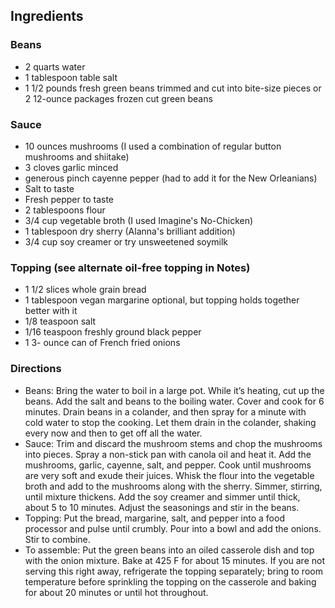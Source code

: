 ## Ingredients

### Beans
- 2 quarts water
- 1 tablespoon table salt
- 1 1/2 pounds fresh green beans trimmed and cut into bite-size pieces or 2 12-ounce packages frozen cut green beans

###  Sauce
- 10 ounces mushrooms (I used a combination of regular button mushrooms and shiitake)
- 3 cloves garlic minced
- generous pinch cayenne pepper (had to add it for the New Orleanians)
- Salt to taste
- Fresh pepper to taste
- 2 tablespoons flour
- 3/4 cup vegetable broth (I used Imagine's No-Chicken)
- 1 tablespoon dry sherry (Alanna's brilliant addition)
- 3/4 cup soy creamer or try unsweetened soymilk

### Topping (see alternate oil-free topping in Notes)
- 1 1/2 slices whole grain bread
- 1 tablespoon vegan margarine optional, but topping holds together better with it
- 1/8 teaspoon salt
- 1/16 teaspoon freshly ground black pepper
- 1 3- ounce can of French fried onions

### Directions
- Beans: Bring the water to boil in a large pot. While it’s heating, cut up the beans. Add the salt and beans to the boiling water. Cover and cook for 6 minutes. Drain beans in a colander, and then spray for a minute with cold water to stop the cooking. Let them drain in the colander, shaking every now and then to get off all the water.
- Sauce: Trim and discard the mushroom stems and chop the mushrooms into pieces. Spray a non-stick pan with canola oil and heat it. Add the mushrooms, garlic, cayenne, salt, and pepper. Cook until mushrooms are very soft and exude their juices. Whisk the flour into the vegetable broth and add to the mushrooms along with the sherry. Simmer, stirring, until mixture thickens. Add the soy creamer and simmer until thick, about 5 to 10 minutes. Adjust the seasonings and stir in the beans.
- Topping: Put the bread, margarine, salt, and pepper into a food processor and pulse until crumbly. Pour into a bowl and add the onions. Stir to combine.
- To assemble: Put the green beans into an oiled casserole dish and top with the onion mixture. Bake at 425 F for about 15 minutes. If you are not serving this right away, refrigerate the topping separately; bring to room temperature before sprinkling the topping on the casserole and baking for about 20 minutes or until hot throughout.

